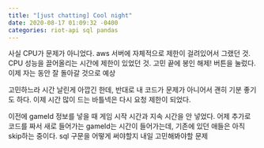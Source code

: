 ```yaml
---
title: "[just chatting] Cool night"
date: 2020-08-17 01:09:32 -0400
categories: riot-api sql pandas
---
```


사실 CPU가 문제가 아니었다.
aws 서버에 자체적으로 제한이 걸려있어서 그랬던 것.
CPU 성능을 끌어올리는 시간에 제한이 있었던 것.
고민 끝에 봉인 해제! 버튼을 눌렀다. 이제 자는 동안 잘 돌아갈 것으로 예상

고민하느라 시간 날린게 아깝긴 한데,
반대로 내 코드가 문제가 아니어서 괜히 기분 좋기도 하다.
이제 시간 많이 드는 바틀넥은 다시 요청 제한이 되었다.

이전에 gameId 정보를 넣을 때 게임 시작 시간과 지속 시간을 안 넣었다.
어제 추가로 코드를 짜서 새로 들어가는 gameId는 시간이 들어가는데,
기존에 있던 애들은 아직 skip하는 중이다.
sql 구문을 어떻게 써야할지 내일 고민해봐야할 문제
